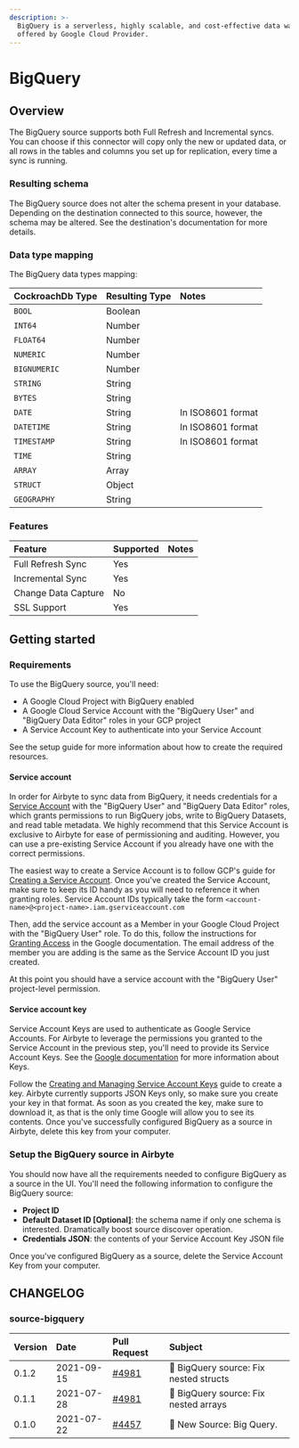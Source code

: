 ```yaml
---
description: >-
  BigQuery is a serverless, highly scalable, and cost-effective data warehouse
  offered by Google Cloud Provider.
---
```


# BigQuery

## Overview

The BigQuery source supports both Full Refresh and Incremental syncs. You can choose if this connector will copy only the new or updated data, or all rows in the tables and columns you set up for replication, every time a sync is running.

### Resulting schema

The BigQuery source does not alter the schema present in your database. Depending on the destination connected to this source, however, the schema may be altered. See the destination's documentation for more details.

### Data type mapping

The BigQuery data types mapping:

| CockroachDb Type | Resulting Type | Notes |
| :--- | :--- | :--- |
| `BOOL` | Boolean | |
| `INT64` | Number | |
| `FLOAT64` | Number | |
| `NUMERIC` | Number | |
| `BIGNUMERIC` | Number | |
| `STRING` | String | |
| `BYTES` | String | |
| `DATE` | String | In ISO8601 format |
| `DATETIME` | String | In ISO8601 format |
| `TIMESTAMP` | String | In ISO8601 format |
| `TIME` | String | |
| `ARRAY` | Array | |
| `STRUCT` | Object | |
| `GEOGRAPHY` | String | |

### Features

| Feature | Supported | Notes |
| :--- | :--- | :--- |
| Full Refresh Sync | Yes |  |
| Incremental Sync| Yes |  |
| Change Data Capture | No |  |
| SSL Support | Yes |  |

## Getting started

### Requirements

To use the BigQuery source, you'll need:

* A Google Cloud Project with BigQuery enabled
* A Google Cloud Service Account with the "BigQuery User" and "BigQuery Data Editor" roles in your GCP project
* A Service Account Key to authenticate into your Service Account

See the setup guide for more information about how to create the required resources.

#### Service account

In order for Airbyte to sync data from BigQuery, it needs credentials for a [Service Account](https://cloud.google.com/iam/docs/service-accounts) with the "BigQuery User" and "BigQuery Data Editor" roles, which grants permissions to run BigQuery jobs, write to BigQuery Datasets, and read table metadata. We highly recommend that this Service Account is exclusive to Airbyte for ease of permissioning and auditing. However, you can use a pre-existing Service Account if you already have one with the correct permissions.

The easiest way to create a Service Account is to follow GCP's guide for [Creating a Service Account](https://cloud.google.com/iam/docs/creating-managing-service-accounts). Once you've created the Service Account, make sure to keep its ID handy as you will need to reference it when granting roles. Service Account IDs typically take the form `<account-name>@<project-name>.iam.gserviceaccount.com`

Then, add the service account as a Member in your Google Cloud Project with the "BigQuery User" role. To do this, follow the instructions for [Granting Access](https://cloud.google.com/iam/docs/granting-changing-revoking-access#granting-console) in the Google documentation. The email address of the member you are adding is the same as the Service Account ID you just created.

At this point you should have a service account with the "BigQuery User" project-level permission.

#### Service account key

Service Account Keys are used to authenticate as Google Service Accounts. For Airbyte to leverage the permissions you granted to the Service Account in the previous step, you'll need to provide its Service Account Keys. See the [Google documentation](https://cloud.google.com/iam/docs/service-accounts#service_account_keys) for more information about Keys.

Follow the [Creating and Managing Service Account Keys](https://cloud.google.com/iam/docs/creating-managing-service-account-keys) guide to create a key. Airbyte currently supports JSON Keys only, so make sure you create your key in that format. As soon as you created the key, make sure to download it, as that is the only time Google will allow you to see its contents. Once you've successfully configured BigQuery as a source in Airbyte, delete this key from your computer.

### Setup the BigQuery source in Airbyte

You should now have all the requirements needed to configure BigQuery as a source in the UI. You'll need the following information to configure the BigQuery source:

* **Project ID**
* **Default Dataset ID [Optional]**: the schema name if only one schema is interested. Dramatically boost source discover operation.
* **Credentials JSON**: the contents of your Service Account Key JSON file

Once you've configured BigQuery as a source, delete the Service Account Key from your computer.

## CHANGELOG

### source-bigquery

| Version | Date | Pull Request | Subject |
| :--- | :---  | :--- | :--- |
| 0.1.2 | 2021-09-15 | [#4981](https://github.com/airbytehq/airbyte/pull/4981) | 🐛 BigQuery source: Fix nested structs |
| 0.1.1 | 2021-07-28 | [#4981](https://github.com/airbytehq/airbyte/pull/4981) | 🐛 BigQuery source: Fix nested arrays |
| 0.1.0 | 2021-07-22 | [#4457](https://github.com/airbytehq/airbyte/pull/4457) | 🎉 New Source: Big Query. |